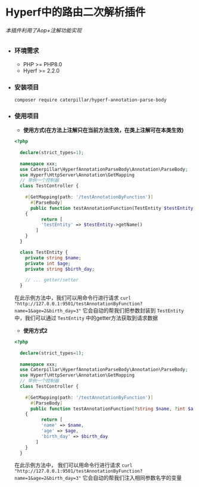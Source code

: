 # Hyperf中的路由二次解析插件

###### 本插件利用了Aop+注解功能实现



- ### 环境需求

  - PHP >= PHP8.0
  - Hyerf >= 2.2.0

- ### 安装项目

  ```shell
  composer require caterpillar/hyperf-annotation-parse-body
  ```

- ### 使用项目

  - **使用方式(在方法上注解只在当前方法生效，在类上注解可在本类生效)**

  ```php
  <?php
    
  	declare(strict_types=1);
  	
    namespace xxx;
    use Caterpillar\HyperfAnnotationParseBody\Annotation\ParseBody;
  	use Hyperf\HttpServer\Annotation\GetMapping
    // 举例一个控制器
    class TestController {
    	
      #[GetMapping(path: '/testAnnotationByFunction')]
    	#[ParseBody]
    	public function testAnnotationFunction(TestEntity $testEntity)
      {
        	return [
            'testEntity' => $testEntity->getName()
          ]
      }
  	}
  
  	class TestEntity {
      private string $name;
      private int $age;
      private string $birth_day;
      
      // ... getter/setter
    }
  ```

  在此示例方法中，我们可以用命令行进行请求 `curl "http://127.0.0.1:9501/testAnnotationByFunction?name=1&age=2&birth_day=3"` 它会自动的帮我们把参数封装到 `TestEntity` 中，我们可以通过 `TestEntity` 中的getter方法获取到请求数据

  - **使用方式2**

  ```php
  <?php
    
  	declare(strict_types=1);
  	
    namespace xxx;
    use Caterpillar\HyperfAnnotationParseBody\Annotation\ParseBody;
  	use Hyperf\HttpServer\Annotation\GetMapping
    // 举例一个控制器
    class TestController {
    	
      #[GetMapping(path: '/testAnnotationByFunction')]
    	#[ParseBody]
    	public function testAnnotationFunction(?string $name, ?int $age, ?$birth_day)
      {
        	return [
            'name' => $name,
            'age' => $age,
            'birth_day' => $birth_day
          ]
      }
  	}
  ```

  在此示例方法中， 我们可以用命令行进行请求 `curl "http://127.0.0.1:9501/testAnnotationByFunction?name=1&age=2&birth_day=3"` 它会自动的帮我们注入相同参数名字的变量

